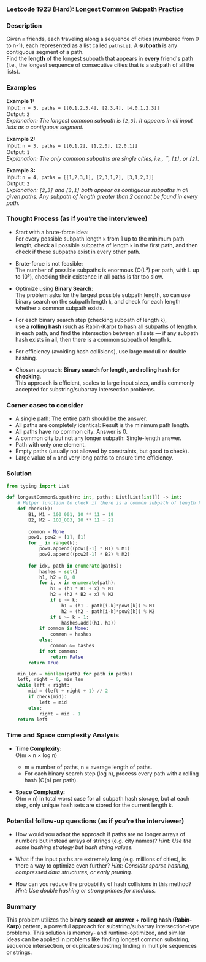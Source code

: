 ### Leetcode 1923 (Hard): Longest Common Subpath [Practice](https://leetcode.com/problems/longest-common-subpath)

### Description  
Given `m` friends, each traveling along a sequence of cities (numbered from 0 to n-1), each represented as a list called `paths[i]`. A **subpath** is any contiguous segment of a path.  
Find the **length** of the longest subpath that appears in **every** friend's path (i.e., the longest sequence of consecutive cities that is a subpath of all the lists).

### Examples  

**Example 1:**  
Input: `n = 5, paths = [[0,1,2,3,4], [2,3,4], [4,0,1,2,3]]`  
Output: `2`  
*Explanation: The longest common subpath is `[2,3]`. It appears in all input lists as a contiguous segment.*

**Example 2:**  
Input: `n = 3, paths = [[0,1,2], [1,2,0], [2,0,1]]`  
Output: `1`  
*Explanation: The only common subpaths are single cities, i.e., ``, `[1]`, or `[2]`.*

**Example 3:**  
Input: `n = 4, paths = [[1,2,3,1], [2,3,1,2], [3,1,2,3]]`  
Output: `2`  
*Explanation: `[2,3]` and `[3,1]` both appear as contiguous subpaths in all given paths. Any subpath of length greater than 2 cannot be found in every path.*


### Thought Process (as if you’re the interviewee)  
- Start with a brute-force idea:  
  For every possible subpath length `k` from 1 up to the minimum path length, check all possible subpaths of length `k` in the first path, and then check if these subpaths exist in every other path.

- Brute-force is not feasible:  
  The number of possible subpaths is enormous (O(L²) per path, with L up to 10⁵), checking their existence in all paths is far too slow.

- Optimize using **Binary Search**:  
  The problem asks for the largest possible subpath length, so can use binary search on the subpath length `k`, and check for each length whether a common subpath exists.

- For each binary search step (checking subpath of length `k`),  
  use a **rolling hash** (such as Rabin-Karp) to hash all subpaths of length `k` in each path, and find the intersection between all sets — if any subpath hash exists in all, then there is a common subpath of length `k`.

- For efficiency (avoiding hash collisions), use large moduli or double hashing.

- Chosen approach: **Binary search for length, and rolling hash for checking**.  
  This approach is efficient, scales to large input sizes, and is commonly accepted for substring/subarray intersection problems.

### Corner cases to consider  
- A single path: The entire path should be the answer.
- All paths are completely identical: Result is the minimum path length.
- All paths have no common city: Answer is 0.
- A common city but not any longer subpath: Single-length answer.
- Path with only one element.
- Empty paths (usually not allowed by constraints, but good to check).
- Large value of `n` and very long paths to ensure time efficiency.

### Solution

```python
from typing import List

def longestCommonSubpath(n: int, paths: List[List[int]]) -> int:
    # Helper function to check if there is a common subpath of length k
    def check(k):
        B1, M1 = 100_001, 10 ** 11 + 19
        B2, M2 = 100_003, 10 ** 11 + 21
        
        common = None
        pow1, pow2 = [1], [1]
        for _ in range(k):
            pow1.append((pow1[-1] * B1) % M1)
            pow2.append((pow2[-1] * B2) % M2)
        
        for idx, path in enumerate(paths):
            hashes = set()
            h1, h2 = 0, 0
            for i, x in enumerate(path):
                h1 = (h1 * B1 + x) % M1
                h2 = (h2 * B2 + x) % M2
                if i >= k:
                    h1 = (h1 - path[i-k]*pow1[k]) % M1
                    h2 = (h2 - path[i-k]*pow2[k]) % M2
                if i >= k - 1:
                    hashes.add((h1, h2))
            if common is None:
                common = hashes
            else:
                common &= hashes
            if not common:
                return False
        return True

    min_len = min(len(path) for path in paths)
    left, right = 0, min_len
    while left < right:
        mid = (left + right + 1) // 2
        if check(mid):
            left = mid
        else:
            right = mid - 1
    return left
```

### Time and Space complexity Analysis  

- **Time Complexity:**  
  O(m × n × log n)  
  - m = number of paths, n = average length of paths.
  - For each binary search step (log n), process every path with a rolling hash (O(n) per path).

- **Space Complexity:**  
  O(m × n) in total worst case for all subpath hash storage, but at each step, only unique hash sets are stored for the current length `k`.

### Potential follow-up questions (as if you’re the interviewer)  

- How would you adapt the approach if paths are no longer arrays of numbers but instead arrays of strings (e.g. city names)?
  *Hint: Use the same hashing strategy but hash string values.*

- What if the input paths are extremely long (e.g. millions of cities), is there a way to optimize even further?
  *Hint: Consider sparse hashing, compressed data structures, or early pruning.*

- How can you reduce the probability of hash collisions in this method?
  *Hint: Use double hashing or strong primes for modulus.*

### Summary
This problem utilizes the **binary search on answer** + **rolling hash (Rabin-Karp)** pattern, a powerful approach for substring/subarray intersection-type problems. This solution is memory- and runtime-optimized, and similar ideas can be applied in problems like finding longest common substring, sequence intersection, or duplicate substring finding in multiple sequences or strings.